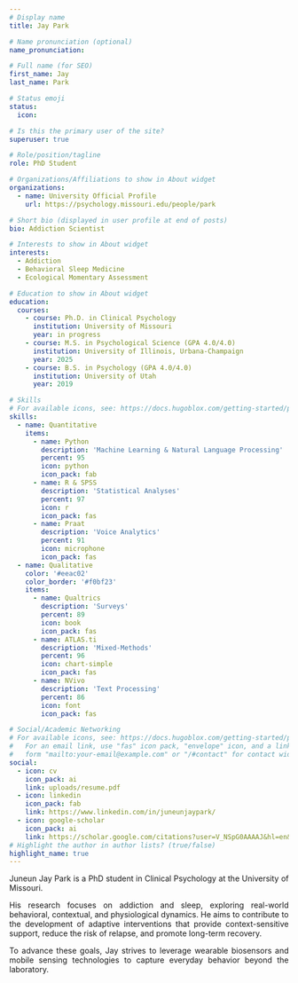 ```yaml
---
# Display name
title: Jay Park

# Name pronunciation (optional)
name_pronunciation:

# Full name (for SEO)
first_name: Jay
last_name: Park

# Status emoji
status:
  icon: 

# Is this the primary user of the site?
superuser: true

# Role/position/tagline
role: PhD Student

# Organizations/Affiliations to show in About widget
organizations:
  - name: University Official Profile
    url: https://psychology.missouri.edu/people/park

# Short bio (displayed in user profile at end of posts)
bio: Addiction Scientist

# Interests to show in About widget
interests:
  - Addiction
  - Behavioral Sleep Medicine
  - Ecological Momentary Assessment

# Education to show in About widget
education:
  courses:
    - course: Ph.D. in Clinical Psychology
      institution: University of Missouri
      year: in progress
    - course: M.S. in Psychological Science (GPA 4.0/4.0)
      institution: University of Illinois, Urbana-Champaign
      year: 2025
    - course: B.S. in Psychology (GPA 4.0/4.0)
      institution: University of Utah
      year: 2019

# Skills
# For available icons, see: https://docs.hugoblox.com/getting-started/page-builder/#icons
skills:
  - name: Quantitative
    items:
      - name: Python
        description: 'Machine Learning & Natural Language Processing'
        percent: 95
        icon: python
        icon_pack: fab
      - name: R & SPSS
        description: 'Statistical Analyses'
        percent: 97
        icon: r
        icon_pack: fas
      - name: Praat
        description: 'Voice Analytics'
        percent: 91
        icon: microphone
        icon_pack: fas
  - name: Qualitative
    color: '#eeac02'
    color_border: '#f0bf23'
    items:
      - name: Qualtrics
        description: 'Surveys'
        percent: 89
        icon: book
        icon_pack: fas
      - name: ATLAS.ti
        description: 'Mixed-Methods'
        percent: 96
        icon: chart-simple
        icon_pack: fas
      - name: NVivo
        description: 'Text Processing'
        percent: 86
        icon: font
        icon_pack: fas

# Social/Academic Networking
# For available icons, see: https://docs.hugoblox.com/getting-started/page-builder/#icons
#   For an email link, use "fas" icon pack, "envelope" icon, and a link in the
#   form "mailto:your-email@example.com" or "/#contact" for contact widget.
social:
  - icon: cv
    icon_pack: ai
    link: uploads/resume.pdf
  - icon: linkedin
    icon_pack: fab
    link: https://www.linkedin.com/in/juneunjaypark/
  - icon: google-scholar
    icon_pack: ai
    link: https://scholar.google.com/citations?user=V_NSpG0AAAAJ&hl=en&authuser=2
# Highlight the author in author lists? (true/false)
highlight_name: true
---
```


<p style="text-align: justify;">
Juneun Jay Park is a PhD student in Clinical Psychology at the University of Missouri. 
</p>

<p style="text-align: justify;">
His research focuses on addiction and sleep, exploring real-world behavioral, contextual, and physiological dynamics. He aims to contribute to the development of adaptive interventions that provide context-sensitive support, reduce the risk of relapse, and promote long-term recovery. 
</p>

<p style="text-align: justify;">
To advance these goals, Jay strives to leverage wearable biosensors and mobile sensing technologies to capture everyday behavior beyond the laboratory.


